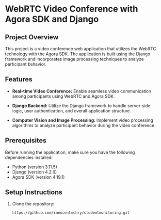 # WebRTC Video Conference with Agora SDK and Django

## Project Overview

This project is a video conference web application that utilizes the WebRTC technology with the Agora SDK. The application is built using the Django framework and incorporates image processing techniques to analyze participant behavior.

## Features

- **Real-time Video Conference:** Enable seamless video communication among participants using WebRTC and Agora SDK.

- **Django Backend:** Utilize the Django framework to handle server-side logic, user authentication, and overall application structure.

- **Computer Vision and Image Processing:** Implement video processing algorithms to analyze participant behavior during the video conference.

## Prerequisites

Before running the application, make sure you have the following dependencies installed:

- Python (version 3.11.5)
- Django (version 4.2.6)
- Agora SDK (version 4.19.1)

## Setup Instructions

1. Clone the repository:
   ```bash
   https://github.com/innocentmchry/studentmonitoring.git
